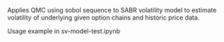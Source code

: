 Applies QMC using sobol sequence to SABR volatility model to estimate volatility of underlying given option chains and historic price data.

Usage example in sv-model-test.ipynb
